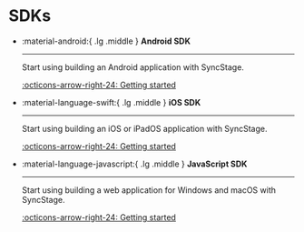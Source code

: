 # SDKs

<div class="grid cards" markdown>

-   :material-android:{ .lg .middle } __Android SDK__

    ---

    Start using building an Android application with SyncStage.

    [:octicons-arrow-right-24: Getting started](#)

-   :material-language-swift:{ .lg .middle } __iOS SDK__

    ---

    Start using building an iOS or iPadOS application with SyncStage.

    [:octicons-arrow-right-24: Getting started](#)


-   :material-language-javascript:{ .lg .middle } __JavaScript SDK__

    ---

    Start using building a web application for Windows and macOS with SyncStage.

    [:octicons-arrow-right-24: Getting started](#)


</div>